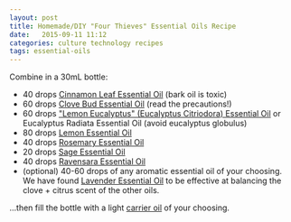 ```yaml
---
layout: post
title: Homemade/DIY "Four Thieves" Essential Oils Recipe
date:   2015-09-11 11:12
categories: culture technology recipes
tags: essential-oils
---
```


Combine in a 30mL bottle:

* 40 drops [Cinnamon Leaf Essential Oil](https://www.mountainroseherbs.com/products/cinnamon-leaf-essential-oil/profile) (bark oil is toxic)
* 60 drops [Clove Bud Essential Oil](https://www.mountainroseherbs.com/products/clove-bud-essential-oil/profile) (read the precautions!)
* 60 drops ["Lemon Eucalyptus" (Eucalyptus Citriodora) Essential Oil](https://www.mountainroseherbs.com/products/eucalyptus-lemon-essential-oil/profile) or Eucalyptus Radiata Essential Oil (avoid eucalyptus globulus)
* 80 drops [Lemon Essential Oil](https://www.mountainroseherbs.com/products/lemon-essential-oil/profile)
* 40 drops [Rosemary Essential Oil](https://www.mountainroseherbs.com/products/rosemary-essential-oil/profile)
* 20 drops [Sage Essential Oil](https://www.mountainroseherbs.com/products/sage-common-essential-oil/profile)
* 40 drops [Ravensara Essential Oil](https://www.mountainroseherbs.com/products/ravensara-essential-oil/profile)
* (optional) 40-60 drops of any aromatic essential oil of your choosing. We have found [Lavender Essential Oil](https://www.mountainroseherbs.com/products/lavender-essential-oil/profile) to be effective at balancing the clove + citrus scent of the other oils.

…then fill the bottle with a light [carrier oil](https://www.mountainroseherbs.com/catalog/ingredients/oils) of your choosing.

